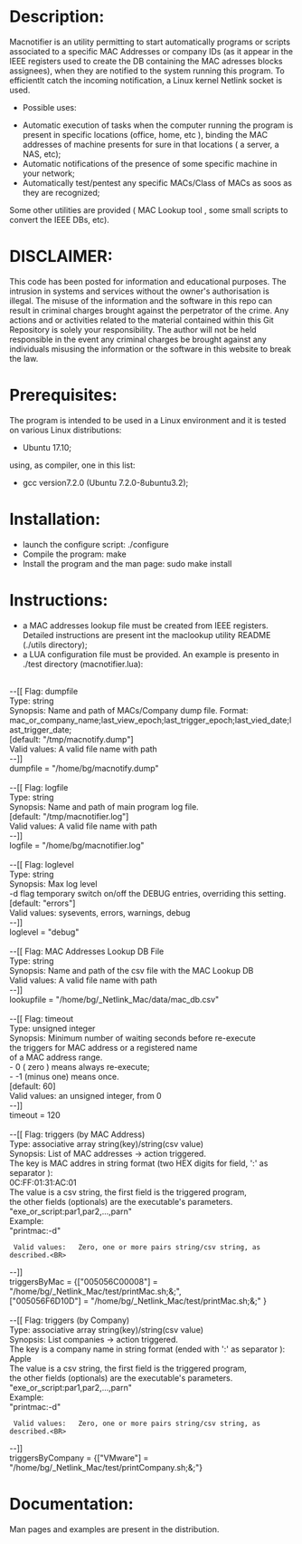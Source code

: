 Description:
============

Macnotifier is an utility permitting to start automatically programs or scripts associated to a specific MAC Addresses or company IDs (as it appear in the IEEE registers used to create the DB containing the MAC adresses blocks assignees), when they are notified to the system running this program. To efficientlt catch the incoming notification, a Linux kernel Netlink socket is used.  

* Possible uses: 

- Automatic execution of tasks when the computer running the program is present in specific locations (office, home, etc ), binding the MAC addresses of machine presents for sure in that locations ( a server, a NAS, etc);
- Automatic notifications of the presence of some specific machine in your network;
- Automatically test/pentest any specific MACs/Class of MACs as soos as they are recognized;

Some other utilities are provided ( MAC Lookup tool , some small scripts to convert the IEEE DBs, etc). 


DISCLAIMER:
===========

This code has been posted for information and educational purposes. The intrusion in systems and services without the owner's authorisation is illegal. The misuse of the information and the software in this repo can result in criminal charges brought against the perpetrator of the crime. Any actions and or activities related to the material contained within this Git Repository is solely your responsibility. The author will not be held responsible in the event any criminal charges be brought against any individuals misusing the information or the software in this website to break the law.

Prerequisites:
==============

The program is intended to be used in a Linux environment and it is tested on various Linux distributions:

- Ubuntu 17.10;

using, as compiler, one in this list:

- gcc version7.2.0 (Ubuntu 7.2.0-8ubuntu3.2);

Installation:
=============

- launch the configure script:
  ./configure
- Compile the program:
  make
- Install the program and the man page:
  sudo make install

Instructions:
=============

- a MAC addresses lookup file must be created from IEEE registers. Detailed instructions are present int the maclookup utility README (./utils directory);
- a LUA configuration file must be provided. An example is presento in ./test directory (macnotifier.lua):
<BR>
--[[ Flag:           dumpfile<BR>
     Type:           string<BR>
     Synopsis:       Name and path of MACs/Company dump file. Format:<BR>
                     mac_or_company_name;last_view_epoch;last_trigger_epoch;last_vied_date;last_trigger_date;<BR>
                     [default: "/tmp/macnotify.dump"]<BR>
     Valid values:   A valid file name with path<BR>
--]]<BR>
dumpfile = "/home/bg/macnotify.dump"<BR>
<BR>
--[[ Flag:           logfile<BR>
     Type:           string<BR>
     Synopsis:       Name and path of main program log file.<BR>
                     [default: "/tmp/macnotifier.log"]<BR>
     Valid values:   A valid file name with path<BR>
--]]<BR>
logfile = "/home/bg/macnotifier.log"<BR>
<BR>
--[[ Flag:           loglevel<BR>
     Type:           string<BR>
     Synopsis:       Max log level<BR>
                     -d flag temporary switch on/off the DEBUG entries, overriding this setting.<BR>
                     [default: "errors"]<BR>
     Valid values:   sysevents, errors, warnings, debug <BR>
--]]<BR>
loglevel = "debug"<BR>
<BR>
--[[ Flag:           MAC Addresses Lookup DB File<BR>
     Type:           string<BR>
     Synopsis:       Name and path of the csv file with the MAC Lookup DB<BR>
     Valid values:   A valid file name with path<BR>
--]]<BR>
lookupfile = "/home/bg/_Netlink_Mac/data/mac_db.csv"<BR>
<BR>
--[[ Flag:           timeout  <BR>
     Type:           unsigned integer<BR>
     Synopsis:       Minimum number of waiting seconds before re-execute<BR>
                     the triggers for  MAC address or a registered name<BR>
                     of a MAC address range. <BR>
                     - 0  ( zero ) means always re-execute;<BR>
                     - -1 (minus one) means once.<BR>
                     [default: 60]<BR>
     Valid values:   an unsigned integer, from 0<BR>
--]]<BR>
timeout = 120<BR>
<BR>
--[[ Flag:           triggers (by MAC Address)<BR>
     Type:           associative array string(key)/string(csv value) <BR>
     Synopsis:       List of MAC addresses -> action triggered.<BR>
                     The key is MAC addres in string format (two HEX digits for field, ':' as separator ):<BR>
                         0C:FF:01:31:AC:01<BR>
                     The value is a csv string, the first field is the triggered program, <BR>
                     the other fields (optionals) are the executable's parameters.<BR>
                     "exe_or_script:par1,par2,...,parn"<BR>
                     Example:<BR>
                     "printmac:-d"<BR>

     Valid values:   Zero, one or more pairs string/csv string, as described.<BR>
--]]<BR>
triggersByMac = {["005056C00008"] = "/home/bg/_Netlink_Mac/test/printMac.sh;&;",<BR>
                 ["005056F6D10D"] = "/home/bg/_Netlink_Mac/test/printMac.sh;&;"  }<BR>
<BR>
--[[ Flag:           triggers (by Company)<BR>
     Type:           associative array string(key)/string(csv value) <BR>
     Synopsis:       List companies -> action triggered.<BR>
                     The key is a company name in string format (ended with ':' as separator ):<BR>
                         Apple             <BR>
                     The value is a csv string, the first field is the triggered program, <BR>
                     the other fields (optionals) are the executable's parameters.<BR>
                     "exe_or_script:par1,par2,...,parn"<BR>
                     Example:<BR>
                     "printmac:-d"<BR>

     Valid values:   Zero, one or more pairs string/csv string, as described.<BR>
--]]<BR>
triggersByCompany = {["VMware"] = "/home/bg/_Netlink_Mac/test/printCompany.sh;&;"}<BR>

Documentation:
==============

Man pages and examples are present in the distribution.
